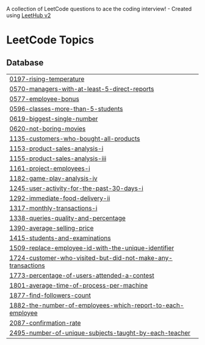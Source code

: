 A collection of LeetCode questions to ace the coding interview! - Created using [LeetHub v2](https://github.com/arunbhardwaj/LeetHub-2.0)
<!---LeetCode Topics Start-->
# LeetCode Topics
## Database
|  |
| ------- |
| [0197-rising-temperature](https://github.com/Shraddha-Deshmukh2119/Leetcode/tree/master/0197-rising-temperature) |
| [0570-managers-with-at-least-5-direct-reports](https://github.com/Shraddha-Deshmukh2119/Leetcode/tree/master/0570-managers-with-at-least-5-direct-reports) |
| [0577-employee-bonus](https://github.com/Shraddha-Deshmukh2119/Leetcode/tree/master/0577-employee-bonus) |
| [0596-classes-more-than-5-students](https://github.com/Shraddha-Deshmukh2119/Leetcode/tree/master/0596-classes-more-than-5-students) |
| [0619-biggest-single-number](https://github.com/Shraddha-Deshmukh2119/Leetcode/tree/master/0619-biggest-single-number) |
| [0620-not-boring-movies](https://github.com/Shraddha-Deshmukh2119/Leetcode/tree/master/0620-not-boring-movies) |
| [1135-customers-who-bought-all-products](https://github.com/Shraddha-Deshmukh2119/Leetcode/tree/master/1135-customers-who-bought-all-products) |
| [1153-product-sales-analysis-i](https://github.com/Shraddha-Deshmukh2119/Leetcode/tree/master/1153-product-sales-analysis-i) |
| [1155-product-sales-analysis-iii](https://github.com/Shraddha-Deshmukh2119/Leetcode/tree/master/1155-product-sales-analysis-iii) |
| [1161-project-employees-i](https://github.com/Shraddha-Deshmukh2119/Leetcode/tree/master/1161-project-employees-i) |
| [1182-game-play-analysis-iv](https://github.com/Shraddha-Deshmukh2119/Leetcode/tree/master/1182-game-play-analysis-iv) |
| [1245-user-activity-for-the-past-30-days-i](https://github.com/Shraddha-Deshmukh2119/Leetcode/tree/master/1245-user-activity-for-the-past-30-days-i) |
| [1292-immediate-food-delivery-ii](https://github.com/Shraddha-Deshmukh2119/Leetcode/tree/master/1292-immediate-food-delivery-ii) |
| [1317-monthly-transactions-i](https://github.com/Shraddha-Deshmukh2119/Leetcode/tree/master/1317-monthly-transactions-i) |
| [1338-queries-quality-and-percentage](https://github.com/Shraddha-Deshmukh2119/Leetcode/tree/master/1338-queries-quality-and-percentage) |
| [1390-average-selling-price](https://github.com/Shraddha-Deshmukh2119/Leetcode/tree/master/1390-average-selling-price) |
| [1415-students-and-examinations](https://github.com/Shraddha-Deshmukh2119/Leetcode/tree/master/1415-students-and-examinations) |
| [1509-replace-employee-id-with-the-unique-identifier](https://github.com/Shraddha-Deshmukh2119/Leetcode/tree/master/1509-replace-employee-id-with-the-unique-identifier) |
| [1724-customer-who-visited-but-did-not-make-any-transactions](https://github.com/Shraddha-Deshmukh2119/Leetcode/tree/master/1724-customer-who-visited-but-did-not-make-any-transactions) |
| [1773-percentage-of-users-attended-a-contest](https://github.com/Shraddha-Deshmukh2119/Leetcode/tree/master/1773-percentage-of-users-attended-a-contest) |
| [1801-average-time-of-process-per-machine](https://github.com/Shraddha-Deshmukh2119/Leetcode/tree/master/1801-average-time-of-process-per-machine) |
| [1877-find-followers-count](https://github.com/Shraddha-Deshmukh2119/Leetcode/tree/master/1877-find-followers-count) |
| [1882-the-number-of-employees-which-report-to-each-employee](https://github.com/Shraddha-Deshmukh2119/Leetcode/tree/master/1882-the-number-of-employees-which-report-to-each-employee) |
| [2087-confirmation-rate](https://github.com/Shraddha-Deshmukh2119/Leetcode/tree/master/2087-confirmation-rate) |
| [2495-number-of-unique-subjects-taught-by-each-teacher](https://github.com/Shraddha-Deshmukh2119/Leetcode/tree/master/2495-number-of-unique-subjects-taught-by-each-teacher) |
<!---LeetCode Topics End-->